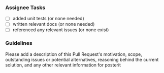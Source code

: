 ### Assignee Tasks

* [ ] added unit tests (or none needed)
* [ ] written relevant docs (or none needed)
* [ ] referenced any relevant issues (or none exist)

### Guidelines

Please add a description of this Pull Request's motivation, scope, outstanding issues or potential alternatives, reasoning behind the current solution, and any other relevant information for posterit